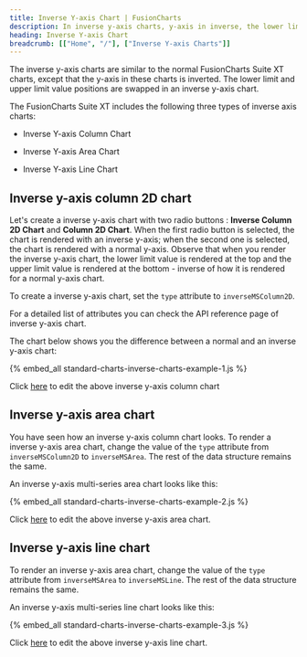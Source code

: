 ```yaml
---
title: Inverse Y-axis Chart | FusionCharts
description: In inverse y-axis charts, y-axis in inverse, the lower limit and upper limit value positions are swapped in an inverse y-axis chart
heading: Inverse Y-axis Chart
breadcrumb: [["Home", "/"], ["Inverse Y-axis Charts"]]
---
```


The inverse y-axis charts are similar to the normal FusionCharts Suite XT charts, except that the y-axis in these charts is inverted. The lower limit and upper limit value positions are swapped in an inverse y-axis chart.

The FusionCharts Suite XT includes the following three types of inverse axis charts:

* Inverse Y-axis Column Chart

* Inverse Y-axis Area Chart

* Inverse Y-axis Line Chart

## Inverse y-axis column 2D chart 

Let's create a inverse y-axis chart with two radio buttons : **Inverse Column 2D Chart** and **Column 2D Chart**. When the first radio button is selected, the chart is rendered with an inverse y-axis; when the second one is selected, the chart is rendered with a normal y-axis. Observe that when you render the inverse y-axis chart, the lower limit value is rendered at the top and the upper limit value is rendered at the bottom - inverse of how it is rendered for a normal y-axis chart.

To create a inverse y-axis chart, set the `type` attribute to `inverseMSColumn2D`.

For a detailed list of attributes you can check the API reference page of inverse y-axis chart.

The chart below shows you the difference between a normal and an inverse y-axis chart:

{% embed_all standard-charts-inverse-charts-example-1.js %}

Click [here](http://jsfiddle.net/fusioncharts/WEJLC/) to edit the above inverse y-axis column chart

## Inverse y-axis area chart

You have seen how an inverse y-axis column chart looks. To render a inverse y-axis area chart, change the value of the `type` attribute from `inverseMSColumn2D` to `inverseMSArea`. The rest of the data structure remains the same.

An inverse y-axis multi-series area chart looks like this:

{% embed_all standard-charts-inverse-charts-example-2.js %}

Click [here](http://jsfiddle.net/fusioncharts/S38mg/) to edit the above inverse y-axis area chart.

## Inverse y-axis line chart 

To render an inverse y-axis area chart, change the value of the `type` attribute from `inverseMSArea` to `inverseMSLine`. The rest of the data structure remains the same.

An inverse y-axis multi-series line chart looks like this:

{% embed_all standard-charts-inverse-charts-example-3.js %}

Click [here](http://jsfiddle.net/fusioncharts/FJL6V/) to edit the above inverse y-axis line chart.